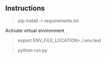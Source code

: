 ## Instructions

> pip install -r requirements.txt

Activate virtual environment


> export ENV_FILE_LOCATION=./.env.test

> python run.py